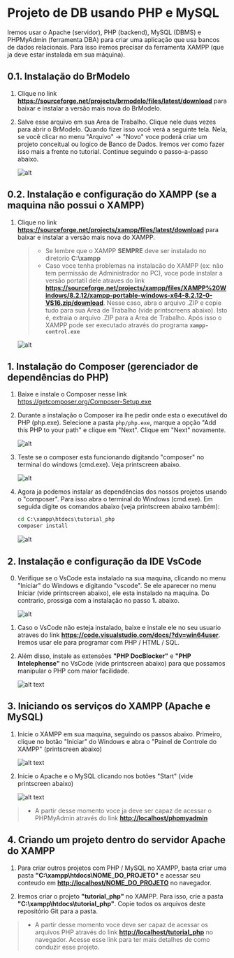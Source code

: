 # Projeto de DB usando PHP e MySQL

Iremos usar o Apache (servidor), PHP (backend), MySQL (DBMS) e PHPMyAdmin (ferramenta DBA) para criar uma aplicação que usa bancos de dados relacionais. Para isso iremos precisar da ferramenta XAMPP (que ja deve estar instalada em sua máquina).

## 0.1. Instalação do BrModelo

1. Clique no link **<a target="_blank" href="https://sourceforge.net/projects/brmodelo/files/latest/download">https://sourceforge.net/projects/brmodelo/files/latest/download</a>** para baixar e instalar a versão mais nova do BrModelo.

2. Salve esse arquivo em sua Area de Trabalho. Clique nele duas vezes para abrir o BrModelo. Quando fizer isso você verá a seguinte tela. Nela, se você clicar no menu "Arquivo" -> "Novo" voce poderá criar um projeto conceitual ou logico de Banco de Dados. Iremos ver como fazer isso mais a frente no tutorial. Continue seguindo o passo-a-passo abaixo.

    ![alt](img/brmodelo_novo.jpg)


## 0.2. Instalação e configuração do XAMPP (se a maquina não possui o XAMPP)

1. Clique no link **<a target="_blank" href="https://sourceforge.net/projects/xampp/files/latest/download">https://sourceforge.net/projects/xampp/files/latest/download</a>** para baixar e instalar a versão mais nova do XAMPP.

    > - Se lembre que o XAMPP **SEMPRE** deve ser instalado no diretorio **C:\xampp**
    > - Caso voce tenha problemas na instalacão do XAMPP (ex: não tem permissão de Administrador no PC), voce pode instalar a versão portatil dele atraves do link **<a target="_blank" href="https://sourceforge.net/projects/xampp/files/XAMPP%20Windows/8.2.12/xampp-portable-windows-x64-8.2.12-0-VS16.zip/download">https://sourceforge.net/projects/xampp/files/XAMPP%20Windows/8.2.12/xampp-portable-windows-x64-8.2.12-0-VS16.zip/download</a>**. Nesse caso, abra o arquivo .ZIP e copie tudo para sua Area de Trabalho (vide printscreens abaixo). Isto é, extraia o arquivo .ZIP para a Area de Trabalho. Após isso o XAMPP pode ser executado através do programa **``xampp-control.exe``**

    ![alt](img/xampp_extract.jpg)

## 1. Instalação do Composer (gerenciador de dependências do PHP)

1. Baixe e instale o Composer nesse link <a target="_blank" href="https://getcomposer.org/Composer-Setup.exe">https://getcomposer.org/Composer-Setup.exe</a>

2. Durante a instalação o Composer ira lhe pedir onde esta o executável do PHP (php.exe).  Selecione a pasta ``php/php.exe``, marque a opção "Add this PHP to your path" e clique em "Next". Clique em "Next" novamente.
    
    ![alt](img/composer_install.jpg)

3. Teste se o composer esta funcionando digitando "composer" no terminal do windows (cmd.exe). Veja printscreen abaixo.

    ![alt](img/composer_test.jpg)

4. Agora ja podemos instalar as dependências dos nossos projetos usando o "composer". Para isso abra o terminal do Windows (cmd.exe). Em seguida digite os comandos abaixo (veja printscreen abaixo também):

    ```cmd
    cd C:\xampp\htdocs\tutorial_php
    composer install
    ```

    ![alt](img/composer_dependencies.jpg)

## 2. Instalação e configuração da IDE VsCode

0. Verifique se o VsCode esta instalado na sua maquina, clicando no menu "Iniciar" do Windows e digitando "vscode". Se ele aparecer no menu Iniciar (vide printscreen abaixo), ele esta instalado na maquina. Do contrario, prossiga com a instalação no passo **1.** abaixo.

    ![alt](img/vscode_iniciar.jpg "VsCode")

1. Caso o VsCode não esteja instalado, baixe e instale ele no seu usuario atraves do link **<a target="_blank" href="https://code.visualstudio.com/docs/?dv=win64user">https://code.visualstudio.com/docs/?dv=win64user</a>**.  Iremos usar ele para programar com PHP / HTML / SQL.

2. Além disso, instale as extensões  **"PHP DocBlocker"** e **"PHP Intelephense"** no VsCode (vide printscreen abaixo) para que possamos manipular o PHP com maior facilidade.

    ![alt text](img/vscode_extensoes.jpg "Extensões  VsCode")

## 3. Iniciando os serviços do XAMPP (Apache e MySQL)

1. Inicie o XAMPP em sua maquina, seguindo os passos abaixo. Primeiro, clique no botão "Iniciar" do Windows e abra o "Painel de Controle do XAMPP" (printscreen abaixo)

    ![alt text](img/xampp_iniciar.jpg "XAMPP iniciar")

2. Inicie o Apache e o MySQL clicando nos botões  "Start" (vide printscreen abaixo)

    ![alt text](img/xampp_start.jpg "XAMPP start")

> - A partir desse momento voce ja deve ser capaz de acessar o PHPMyAdmin através do link **<a target="_blank" href="http://localhost/phpmyadmin">http://localhost/phpmyadmin</a>**

## 4. Criando um projeto dentro do servidor Apache do XAMPP

1. Para criar outros projetos com PHP / MySQL no XAMPP, basta criar uma pasta **"C:\xampp\htdocs\NOME_DO_PROJETO"** e acessar seu conteudo em **<a target="_blank" href="http://localhost/NOME_DO_PROJETO">http://localhost/NOME_DO_PROJETO</a>** no navegador.

2. Iremos criar o projeto **"tutorial_php"** no XAMPP. Para isso, crie a pasta **"C:\xampp\htdocs\tutorial_php"**. Copie todos os arquivos deste repositório Git para a pasta.

> - A partir desse momento voce deve ser capaz de acessar os arquivos PHP através do link **<a target="_blank" href="http://localhost/tutorial_php">http://localhost/tutorial_php</a>** no navegador. Acesse esse link para ter mais detalhes de como conduzir esse projeto.
